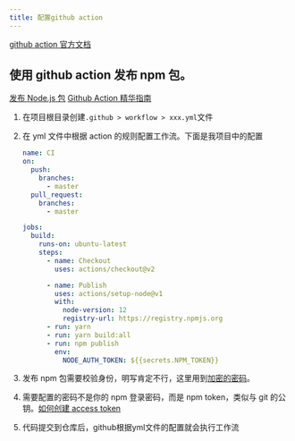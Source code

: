 ```yaml
---
title: 配置github action
---
```


[github action 官方文档](https://docs.github.com/cn/actions)

## 使用 github action 发布 npm 包。

[发布 Node.js 包](https://docs.github.com/cn/actions/guides/publishing-nodejs-packages)
[Github Action 精华指南](https://zhuanlan.zhihu.com/p/164744104)

1. 在项目根目录创建`.github > workflow > xxx.yml`文件

2. 在 yml 文件中根据 action 的规则配置工作流。下面是我项目中的配置

    ```yml
    name: CI
    on:
      push:
        branches:
          - master
      pull_request:
        branches:
          - master

    jobs:
      build:
        runs-on: ubuntu-latest
        steps:
          - name: Checkout
            uses: actions/checkout@v2

          - name: Publish
            uses: actions/setup-node@v1
            with:
              node-version: 12
              registry-url: https://registry.npmjs.org
          - run: yarn
          - run: yarn build:all
          - run: npm publish
            env:
              NODE_AUTH_TOKEN: ${{secrets.NPM_TOKEN}}
    ```

3. 发布 npm 包需要校验身份，明写肯定不行，这里用到[加密的密码](https://docs.github.com/cn/actions/reference/encrypted-secrets)。

4. 需要配置的密码不是你的 npm 登录密码，而是 npm token，类似与 git 的公钥。[如何创建 access token](https://docs.npmjs.com/creating-and-viewing-access-tokens)

5. 代码提交到仓库后，github根据yml文件的配置就会执行工作流
